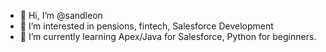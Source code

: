 - 👋 Hi, I’m @sandleon
- 👀 I’m interested in pensions, fintech, Salesforce Development
- 🌱 I’m currently learning Apex/Java for Salesforce, Python for beginners.



<!---
sandleon/sandleon is a ✨ special ✨ repository because its `README.md` (this file) appears on your GitHub profile.
You can click the Preview link to take a look at your changes.
--->
